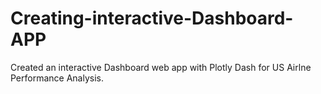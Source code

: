 # Creating-interactive-Dashboard-APP

Created an interactive Dashboard web app with Plotly Dash for US Airlne Performance Analysis.
